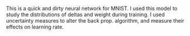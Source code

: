 This is a quick and dirty neural network for MNIST.
I used this model to study the distributions of deltas and weight during training.
I used uncertainty measures to alter the back prop. algorithm, and measure their effects on learning rate. 
